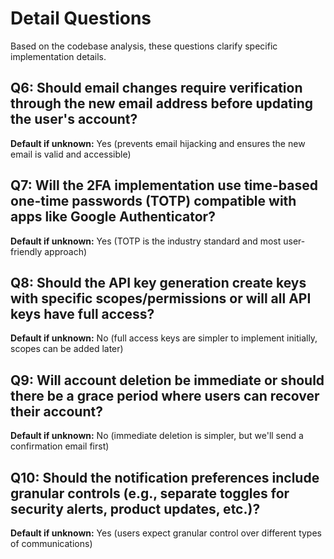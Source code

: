 # Detail Questions

Based on the codebase analysis, these questions clarify specific implementation details.

## Q6: Should email changes require verification through the new email address before updating the user's account?
**Default if unknown:** Yes (prevents email hijacking and ensures the new email is valid and accessible)

## Q7: Will the 2FA implementation use time-based one-time passwords (TOTP) compatible with apps like Google Authenticator?
**Default if unknown:** Yes (TOTP is the industry standard and most user-friendly approach)

## Q8: Should the API key generation create keys with specific scopes/permissions or will all API keys have full access?
**Default if unknown:** No (full access keys are simpler to implement initially, scopes can be added later)

## Q9: Will account deletion be immediate or should there be a grace period where users can recover their account?
**Default if unknown:** No (immediate deletion is simpler, but we'll send a confirmation email first)

## Q10: Should the notification preferences include granular controls (e.g., separate toggles for security alerts, product updates, etc.)?
**Default if unknown:** Yes (users expect granular control over different types of communications)